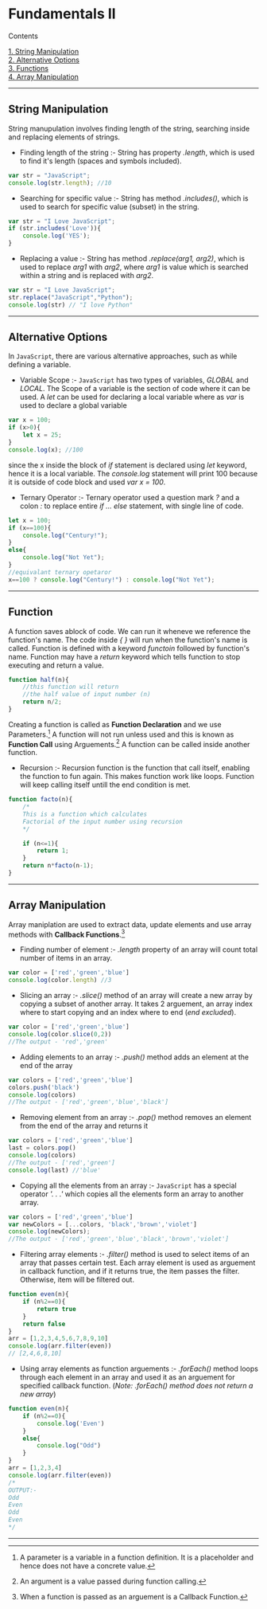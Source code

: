 # Fundamentals II

Contents 

[1. String Manipulation](#string-manipulation)  
[2. Alternative Options](#alternative-options)  
[3. Functions](#function)  
[4. Array Manipulation](#array-manipulation)

------------------------------------------------------------
## String Manipulation  
String manupulation involves finding length of the string, searching inside and replacing elements of strings.

- Finding length of the string :- String has property *.length*, which is used to find it's length (spaces and symbols included).
``` js
var str = "JavaScript";
console.log(str.length); //10
```
- Searching for specific value :- String has method *.includes()*, which is used to search for specific value (subset) in the string.
``` js
var str = "I Love JavaScript";
if (str.includes('Love')){
    console.log('YES');
}
```
- Replacing a value :- String has method *.replace(arg1, arg2)*, which is used to replace *arg1* with *arg2*, where *arg1* is value which is searched within a string and is replaced with *arg2*.
``` js
var str = "I Love JavaScript";
str.replace("JavaScript","Python");
console.log(str) // "I love Python"
```

---------------------------------------------
## Alternative Options
In `JavaScript`, there are various alternative approaches, such as while defining a variable.

- Variable Scope :-
`JavaScript` has two types of variables, *GLOBAL* and *LOCAL*. The Scope of a variable is the section of code where it can be used. A *let* can be used for declaring a local variable where as *var* is used to declare a global variable
``` js
var x = 100;
if (x>0){
    let x = 25;
}
console.log(x); //100
```
since the x inside the block of *if* statement is declared using *let* keyword, hence it is a local variable. The *console.log* statement will print 100 because it is outside of code block and used *var x = 100*.

- Ternary Operator :- Ternary operator used a question mark *?* and a colon *:* to replace entire *if ... else* statement, with single line of code.
``` js
let x = 100;
if (x==100){
    console.log("Century!");
}
else{
    console.log("Not Yet");
}
//equivalant ternary opetaror
x==100 ? console.log("Century!") : console.log("Not Yet");
```
-------------------------------------------------
## Function
A function saves ablock of code. We can run it wheneve we reference the function's name. The code inside *{ }* will run when the function's name is called. Function is defined with a keyword *functoin* followed by function's name. Function may have a *return* keyword which tells function to stop executing and return a value.
``` js
function half(n){
    //this function will return
    //the half value of input number (n)
    return n/2;
}
```
Creating a function is called as **Function Declaration** and we use Parameters.[^1] A function will not run unless used and this is known as **Function Call** using Arguements.[^2] A function can be called inside another function. 
- Recursion :- Recursion function is the function that call itself, enabling the function to fun again. This makes function work like loops. Function will keep calling itself untill the end condition is met.
``` js
function facto(n){
    /*
    This is a function which calculates
    Factorial of the input number using recursion
    */

    if (n<=1){
        return 1;
    }
    return n*facto(n-1);
}
```

---------------------------
## Array Manipulation
Array maniplation are used to extract data, update elements and use array methods with **Callback Functions**.[^3]

- Finding number of element :- *.length* property of an array will count total number of items in an array.
``` js
var color = ['red','green','blue']
console.log(color.length) //3
```
- Slicing an array :- *.slice()* method of an array will create a new array by copying a subset of another array. It takes 2 arguement, an array index where to start copying and an index where to end (*end excluded*).
``` js
var color = ['red','green','blue']
console.log(color.slice(0,2))
//The output - 'red','green'
```

- Adding elements to an array :- *.push()* method adds an element at the end of the array
``` js
var colors = ['red','green','blue']
colors.push('black')
console.log(colors)
//The output - ['red','green','blue','black']
```
- Removing element from an array :- *.pop()* method removes an element from the end of the array and returns it
``` js
var colors = ['red','green','blue']
last = colors.pop()
console.log(colors)
//The output - ['red','green']
console.log(last) //'blue'
```

- Copying all the elements from an array :- `JavaScript` has a special operator *'. . .'* which copies all the elements form an array to another array.

``` js
var colors = ['red','green','blue']
var newColors = [...colors, 'black','brown','violet']
console.log(newColors);
//The output - ['red','green','blue','black','brown','violet']
```

- Filtering array elements :- *.filter()* method is used to select items of an array that passes certain test. Each array element is used as arguement in callback function, and if it returns true, the item passes the filter. Otherwise, item will be filtered out.
``` js
function even(n){
    if (n%2==0){
        return true
    }
    return false
}
arr = [1,2,3,4,5,6,7,8,9,10]
console.log(arr.filter(even))
// [2,4,6,8,10]
```
- Using array elements as function arguements :- *.forEach()* method loops through each element in an array and used it as an arguement for specified callback function. (*Note: .forEach() method does not return a new array*)
``` js
function even(n){
    if (n%2==0){
        console.log('Even')
    }
    else{
        console.log("Odd")
    }
}
arr = [1,2,3,4]
console.log(arr.filter(even))
/*
OUTPUT:-
Odd
Even
Odd
Even
*/
```
---
[^1]: A parameter is a variable in a function definition. It is a placeholder and hence does not have a concrete value.  
[^2]: An argument is a value passed during function calling.  
[^3]: When a function is passed as an arguement is a Callback Function.
